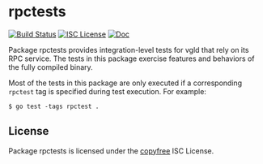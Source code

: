 rpctests
====


[![Build Status](https://github.com/vigilnetwork/vgl/workflows/Build%20and%20Test/badge.svg)](https://github.com/vigilnetwork/vgl/actions)
[![ISC License](https://img.shields.io/badge/license-ISC-blue.svg)](http://copyfree.org)
[![Doc](https://img.shields.io/badge/doc-reference-blue.svg)](https://pkg.go.dev/github.com/vigilnetwork/vgl/internal/integration/rpctests)

Package rpctests provides integration-level tests for vgld that rely on its RPC
service. The tests in this package exercise features and behaviors of the fully
compiled binary.

Most of the tests in this package are only executed if a corresponding `rpctest`
tag is specified during test execution. For example:

```shell
$ go test -tags rpctest .
```

## License

Package rpctests is licensed under the [copyfree](http://copyfree.org) ISC
License.

